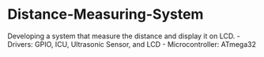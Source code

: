 # Distance-Measuring-System
Developing a system that measure the distance and display it on LCD. - Drivers: GPIO, ICU, Ultrasonic Sensor, and LCD - Microcontroller: ATmega32
